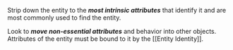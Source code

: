 Strip down the entity to the ***most intrinsic attributes*** that identify it and are most commonly used to find the entity.

Look to ***move non-essential attributes*** and behavior into other objects. Attributes of the entity must be bound to it by the [[Entity Identity]].
